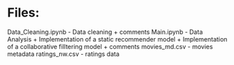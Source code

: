 # Files:

Data_Cleaning.ipynb - Data cleaning + comments 
Main.ipynb - Data Analysis + Implementation of a static recommender model + Implementation of a collaborative filltering model + comments
movies_md.csv - movies metadata
ratings_nw.csv - ratings data
